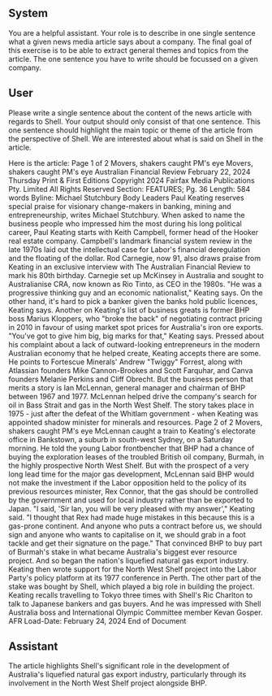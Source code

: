 ## System

You are a helpful assistant. Your role is to describe in one single sentence what a given news media article says about a company. The final goal of this exercise is to be able to extract general themes and topics from the article. The one sentence you have to write should be focussed on a given company.

## User


Please write a single sentence about the content of the news article with regards to Shell. Your output should only consist of that one sentence.
This one sentence should highlight the main topic or theme of the article from the perspective of Shell. We are interested about what is said on Shell in the article.

Here is the article: Page 1 of 2
Movers, shakers caught PM's eye
Movers, shakers caught PM's eye
Australian Financial Review
February 22, 2024 Thursday
Print & First Editions
Copyright 2024 Fairfax Media Publications Pty. Limited All Rights Reserved
Section: FEATURES; Pg. 36
Length: 584 words
Byline: Michael Stutchbury
Body
Leaders Paul Keating reserves special praise for visionary change-makers in banking, mining and 
entrepreneurship, writes Michael Stutchbury.
When asked to name the business people who impressed him the most during his long political career, Paul 
Keating starts with Keith Campbell, former head of the Hooker real estate company. Campbell's landmark financial 
system review in the late 1970s laid out the intellectual case for Labor's financial deregulation and the floating of the 
dollar.
Rod Carnegie, now 91, also draws praise from Keating in an exclusive interview with The Australian Financial 
Review to mark his 80th birthday. Carnegie set up McKinsey in Australia and sought to Australianise CRA, now 
known as Rio Tinto, as CEO in the 1980s. "He was a progressive thinking guy and an economic nationalist," 
Keating says.
On the other hand, it's hard to pick a banker given the banks hold public licences, Keating says.
Another on Keating's list of business greats is former BHP boss Marius Kloppers, who "broke the back" of 
negotiating contract pricing in 2010 in favour of using market spot prices for Australia's iron ore exports. "You've got 
to give him big, big marks for that," Keating says.
Pressed about his complaint about a lack of outward-looking entrepreneurs in the modern Australian economy that 
he helped create, Keating accepts there are some. He points to Fortescue Minerals' Andrew "Twiggy" Forrest, 
along with Atlassian founders Mike Cannon-Brookes and Scott Farquhar, and Canva founders Melanie Perkins and 
Cliff Obrecht.
But the business person that merits a story is Ian McLennan, general manager and chairman of BHP between 1967 
and 1977. McLennan helped drive the company's search for oil in Bass Strait and gas in the North West Shelf.
The story takes place in 1975 - just after the defeat of the Whitlam government - when Keating was appointed 
shadow minister for minerals and resources.
Page 2 of 2
Movers, shakers caught PM's eye
McLennan caught a train to Keating's electorate office in Bankstown, a suburb in south-west Sydney, on a Saturday 
morning. He told the young Labor frontbencher that BHP had a chance of buying the exploration leases of the 
troubled British oil company, Burmah, in the highly prospective North West Shelf.
But with the prospect of a very long lead time for the major gas development, McLennan said BHP would not make 
the investment if the Labor opposition held to the policy of its previous resources minister, Rex Connor, that the gas 
should be controlled by the government and used for local industry rather than be exported to Japan.
"I said, 'Sir Ian, you will be very pleased with my answer'," Keating said. "I thought that Rex had made huge 
mistakes in this because this is a gas-prone continent. And anyone who puts a contract before us, we should sign 
and anyone who wants to capitalise on it, we should grab in a foot tackle and get their signature on the page."
That convinced BHP to buy part of Burmah's stake in what became Australia's biggest ever resource project. And 
so began the nation's liquefied natural gas export industry.
Keating then wrote support for the North West Shelf project into the Labor Party's policy platform at its 1977 
conference in Perth. The other part of the stake was bought by Shell, which played a big role in building the project. 
Keating recalls travelling to Tokyo three times with Shell's Ric Charlton to talk to Japanese bankers and gas 
buyers. And he was impressed with Shell Australia boss and International Olympic Committee member Kevan 
Gosper. AFR
Load-Date: February 24, 2024
End of Document
            

## Assistant

The article highlights Shell's significant role in the development of Australia's liquefied natural gas export industry, particularly through its involvement in the North West Shelf project alongside BHP.

